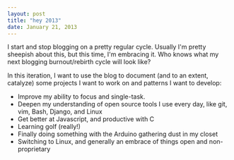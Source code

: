 ```yaml
---
layout: post
title: "hey 2013"
date: January 21, 2013
---
```


I start and stop blogging on a pretty regular cycle. Usually I'm pretty sheepish about this, but this time, I'm embracing it. Who knows what my next blogging burnout/rebirth cycle will look like?

In this iteration, I want to use the blog to document (and to an extent, catalyze) some projects I want to work on and patterns I want to develop:

- Improve my ability to focus and single-task.
- Deepen my understanding of open source tools I use every day, like git, vim, Bash, Django, and Linux
- Get better at Javascript, and productive with C
- Learning golf (really!)
- Finally doing something with the Arduino gathering dust in my closet
- Switching to Linux, and generally an embrace of things open and non-proprietary
